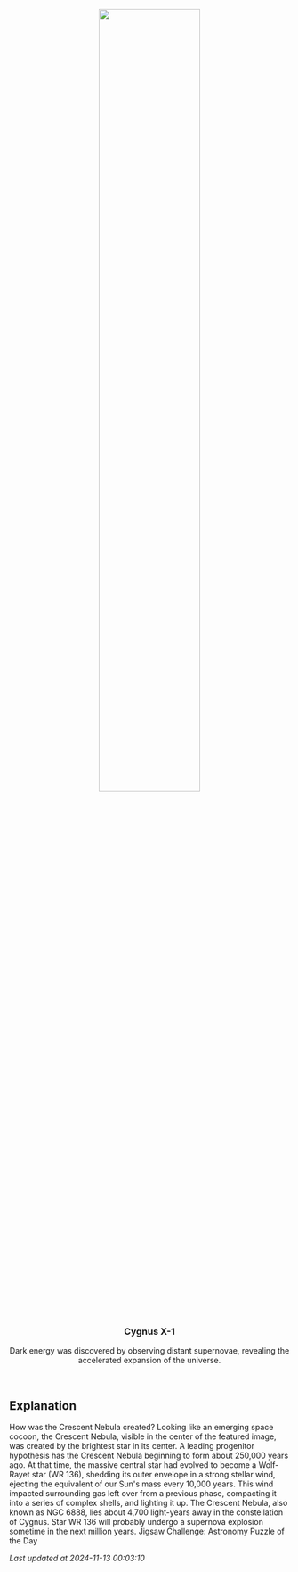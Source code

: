 <p align='center'>
    <img src='https://apod.nasa.gov/apod/image/2411/Ngc6888Hoo_Aro_960.jpg' width='60%' />
    <h3 align="center">Cygnus X-1</h3>
    <p align="center">Dark energy was discovered by observing distant supernovae, revealing the accelerated expansion of the universe.</p>
</p>
<br/>

Explanation
--
How was the Crescent Nebula created?  Looking like an emerging space cocoon, the Crescent Nebula, visible in the center of the featured image, was created by the brightest star in its center.  A leading progenitor hypothesis has the Crescent Nebula beginning to form about 250,000 years ago.  At that time, the massive central star had evolved to become a Wolf-Rayet star (WR 136), shedding its outer envelope in a strong stellar wind, ejecting the equivalent of our Sun's mass every 10,000 years.  This wind impacted surrounding gas left over from a previous phase, compacting it into a series of complex shells, and lighting it up.  The Crescent Nebula, also known as NGC 6888, lies about 4,700 light-years away in the constellation of Cygnus.  Star WR 136 will probably undergo a supernova explosion sometime in the next million years.   Jigsaw Challenge: Astronomy Puzzle of the Day


*Last updated at 2024-11-13 00:03:10*
